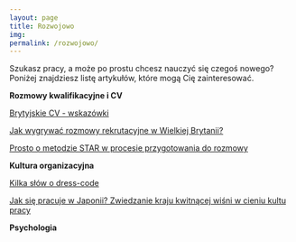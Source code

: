 ```yaml
---
layout: page
title: Rozwojowo
img: 
permalink: /rozwojowo/
---
```


Szukasz pracy, a może po prostu chcesz nauczyć się czegoś nowego? Poniżej znajdziesz listę artykułów, które mogą Cię zainteresować.
<div class="mt50"></div>


<b>Rozmowy kwalifikacyjne i CV</b>

[Brytyjskie CV - wskazówki](http://ministryoftalent.co.uk/2017/02/25/brytyjskie-cv/) 

[Jak wygrywać rozmowy rekrutacyjne w Wielkiej Brytanii?](http://ministryoftalent.co.uk/2016/06/23/jak-wygrywac-rozmowy/)

[Prosto o metodzie STAR w procesie przygotowania do rozmowy](http://ministryoftalent.co.uk/2016/05/22/zablysnij-na-rozmowie/)


<b>Kultura organizacyjna</b>

[Kilka słów o dress-code](http://ministryoftalent.co.uk/2016/08/07/dress-code/)

[Jak się pracuje w Japonii? Zwiedzanie kraju kwitnącej wiśni w cieniu kultu pracy](http://ministryoftalent.co.uk/2017/03/11/japonska-kultura_pracy/)



<b>Psychologia</b>




